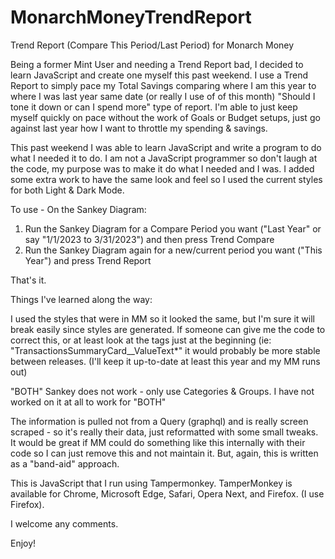 # MonarchMoneyTrendReport
Trend Report (Compare This Period/Last Period) for Monarch Money


Being a former Mint User and needing a Trend Report bad, I decided to learn JavaScript and create one myself this past weekend. I use a Trend Report to simply pace my Total Savings comparing where I am this year to where I was last year same date (or really I use of of this month) "Should I tone it down or can I spend more" type of report. I'm able to just keep myself quickly on pace without the work of Goals or Budget setups, just go against last year how I want to throttle my spending & savings.

This past weekend I was able to learn JavaScript and write a program to do what I needed it to do. I am not a JavaScript programmer so don't laugh at the code, my purpose was to make it do what I needed and I was. I added some extra work to have the same look and feel so I used the current styles for both Light & Dark Mode.

To use - On the Sankey Diagram:

1. Run the Sankey Diagram for a Compare Period you want ("Last Year" or say "1/1/2023 to 3/31/2023") and then press Trend Compare
2. Run the Sankey Diagram again for a new/current period you want ("This Year") and press Trend Report

That's it.

Things I've learned along the way:

I used the styles that were in MM so it looked the same, but I'm sure it will break easily since styles are generated. If someone can give me the code to correct this, or at least look at the tags just at the beginning (ie: "TransactionsSummaryCard__ValueText*" it would probably be more stable between releases. (I'll keep it up-to-date at least this year and my MM runs out)

"BOTH" Sankey does not work - only use Categories & Groups. I have not worked on it at all to work for "BOTH"

The information is pulled not from a Query (graphql) and is really screen scraped - so it's really their data, just reformatted with some small tweaks. It would be great if MM could do something like this internally with their code so I can just remove this and not maintain it. But, again, this is written as a "band-aid" approach.

This is JavaScript that I run using Tampermonkey.  TamperMonkey is available for Chrome, Microsoft Edge, Safari, Opera Next, and Firefox. (I use Firefox).

I welcome any comments.

Enjoy!
